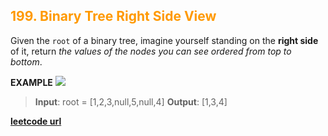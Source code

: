 <h2 style="color:#F90;">199. Binary Tree Right Side View</h2>

Given the `root` of a binary tree, imagine yourself standing on the **right side** of it, return *the values of the nodes you can see ordered from top to bottom*.

**EXAMPLE**
<img src="https://assets.leetcode.com/uploads/2021/02/14/tree.jpg"></img>
>**Input**: root = [1,2,3,null,5,null,4]
**Output**: [1,3,4]


**[leetcode url](https://leetcode.com/problems/binary-tree-right-side-view/description/)**